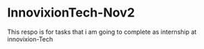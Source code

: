 # InnovixionTech-Nov2
This respo is for tasks that i am going to complete as internship at innovixion-Tech
